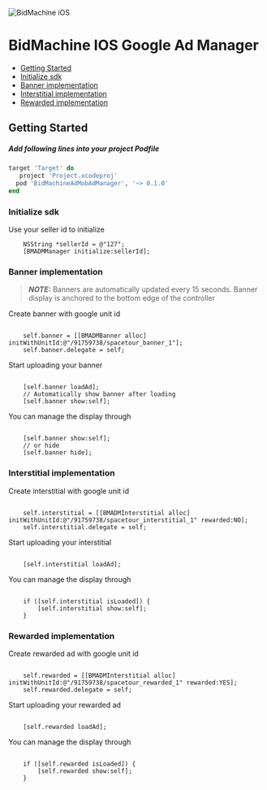 ![BidMachine iOS](https://appodeal-ios.s3-us-west-1.amazonaws.com/docs/bidmachine.png)

# BidMachine IOS Google Ad Manager

- [Getting Started](#user-content-getting-started)
- [Initialize sdk](#user-content-initialize-sdk)
- [Banner implementation](#user-content-banner-implementation)
- [Interstitial implementation](#user-content-interstitial-implementation)
- [Rewarded implementation](#user-content-rewarded-implementation)


## Getting Started

##### Add following lines into your project Podfile

```ruby
target 'Target' do
   project 'Project.xcodeproj'
  pod 'BidMachineAdMobAdManager', '~> 0.1.0'
end
```

### Initialize sdk

Use your seller id to initialize

``` objc
    NSString *sellerId = @"127";
    [BMADMManager initialize:sellerId];
```

### Banner implementation

> **_NOTE:_** Banners are automatically updated every 15 seconds. Banner display is anchored to the bottom edge of the controller

Create banner with google unit id

```objc

    self.banner = [[BMADMBanner alloc] initWithUnitId:@"/91759738/spacetour_banner_1"];
    self.banner.delegate = self;

```

Start uploading your banner

```objc

    [self.banner loadAd];
    // Automatically show banner after loading
    [self.banner show:self];
```

You can manage the display through

```objc

    [self.banner show:self];
    // or hide
    [self.banner hide];

```

### Interstitial implementation

Create interstitial with google unit id

```objc

    self.interstitial = [[BMADMInterstitial alloc] initWithUnitId:@"/91759738/spacetour_interstitial_1" rewarded:NO];
    self.interstitial.delegate = self;

```

Start uploading your interstitial

```objc

    [self.interstitial loadAd];
```

You can manage the display through

```objc

    if ([self.interstitial isLoaded]) {
        [self.interstitial show:self];
    }

```

### Rewarded implementation

Create rewarded ad with google unit id

```objc

    self.rewarded = [[BMADMInterstitial alloc] initWithUnitId:@"/91759738/spacetour_rewarded_1" rewarded:YES];
    self.rewarded.delegate = self;

```

Start uploading your rewarded ad

```objc

    [self.rewarded loadAd];
```

You can manage the display through

```objc

    if ([self.rewarded isLoaded]) {
        [self.rewarded show:self];
    }

```

